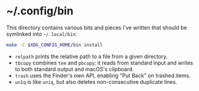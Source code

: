# ~/.config/bin

This directory contains various bits and pieces I've written that should be
symlinked into `~/.local/bin`:

```sh
make -C $XDG_CONFIG_HOME/bin install
```

* `relpath` prints the relative path to a file from a given directory.
* `tbcopy` combines `tee` and `pbcopy`: it reads from standard input and writes
  to both standard output and macOS's clipboard.
* `trash` uses the Finder's own API, enabling "Put Back" on trashed items.
* `un1q` is like `uniq`, but also deletes non-consecutive duplicate lines.
